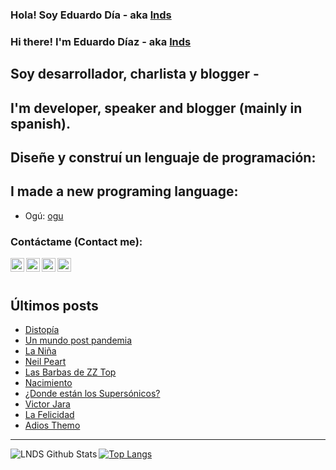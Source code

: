 
### Hola! Soy Eduardo Día - aka [lnds][website]

### Hi there! I'm Eduardo Díaz - aka [lnds][website] 

## Soy desarrollador, charlista y blogger -

## I'm developer, speaker and blogger (mainly in spanish).

## Diseñe y construí un lenguaje de programación:

## I made a new programing language:

- Ogú: [ogu]

### Contáctame (Contact me):

[<img align="left" alt="lnds | Twitter" width="22px" src="https://cdn.jsdelivr.net/npm/simple-icons@v3/icons/twitter.svg">][twitter]

[<img align="left" alt="ediaz | LinkedIn" width="22px" src="https://cdn.jsdelivr.net/npm/simple-icons@v3/icons/linkedin.svg">][linkedin]

[<img align="left" alt="ediaz | Facebook" width="22px" src="https://cdn.jsdelivr.net/npm/simple-icons@v3/icons/facebook.svg">][facebook]


[<img align="left" alt="lnds | Patreon" width="22px" src="https://cdn.jsdelivr.net/npm/simple-icons@v3/icons/ko-fi.svg">][kofi]
<br>
<br>

## Últimos posts

<!-- BLOG-POST-LIST:START -->
- [Distopía](https://www.akarru.com/blog/2020/06/28/distop%C3%ADa/)
- [Un mundo post pandemia](https://www.akarru.com/blog/2020/03/14/un-mundo-post-pandemia/)
- [La Niña](https://www.akarru.com/blog/2020/02/16/la-nina-relato/)
- [Neil Peart](https://www.akarru.com/blog/2020/01/11/neil-peart/)
- [Las Barbas de ZZ Top](https://www.akarru.com/blog/2013/04/14/las-barbas-de-zz-top/)
- [Nacimiento](https://www.akarru.com/blog/2012/12/25/nacimiento/)
- [¿Donde están los Supersónicos?](https://www.akarru.com/blog/2012/09/25/donde-estan-los-supersonicos/)
- [Victor Jara](https://www.akarru.com/blog/2012/09/16/victor-jara/)
- [La Felicidad](https://www.akarru.com/blog/2012/07/29/la-felicidad/)
- [Adios Themo](https://www.akarru.com/blog/2012/07/24/adios-themo/)
<!-- BLOG-POST-LIST:END -->


---

<img align="left" alt="LNDS  Github Stats" src="https://github-readme-stats.vercel.app/api?username=lnds&show_icons=true&hide_border=true&count_private=true" />


[![Top Langs](https://github-readme-stats.vercel.app/api/top-langs/?username=lnds)](https://github.com/anuraghazra/github-readme-stats)

[website]: https://lnds.net/
[website]: https://programando.org/
[website]: https://akarru.com/
[twitter]: https://twitter.com/lnds
[linkedin]: https://www.linkedin.com/in/ediaz/
[facebook]: https://www.facebook.com/EduardoDiazCortes
[kofi]: https://ko-fi.com/lnds

[ogu]: https://github.com/ogu-lang
